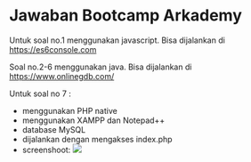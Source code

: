 # Jawaban Bootcamp Arkademy
Untuk soal no.1 menggunakan javascript. Bisa dijalankan di https://es6console.com

Soal no.2-6 menggunakan java. Bisa dijalankan di https://www.onlinegdb.com/

Untuk soal no 7 :
 - menggunakan PHP native
 - menggunakan XAMPP dan Notepad++
 - database MySQL
 - dijalankan dengan mengakses index.php
 - screenshoot:
![](/screenshot1.png)
